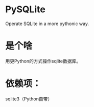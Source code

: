 # PySQLite
Operate SQLite in a more pythonic way.

# 是个啥
用更Python的方式操作sqlite数据库。

# 依赖项：
sqlite3（Python自带）



